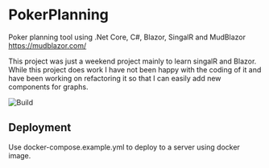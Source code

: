 # PokerPlanning
Poker planning tool using .Net Core, C#, Blazor, SingalR and MudBlazor https://mudblazor.com/

This project was just a weekend project mainly to learn singalR and Blazor. While this project does work I have not been happy with the coding of it and have been working on refactoring it so that I can easily add new components for graphs.

![Build](https://github.com/jbridenthal/PokerPlanning/actions/workflows/docker-image.yml/badge.svg)

## Deployment
Use docker-compose.example.yml to deploy to a server using docker image.


